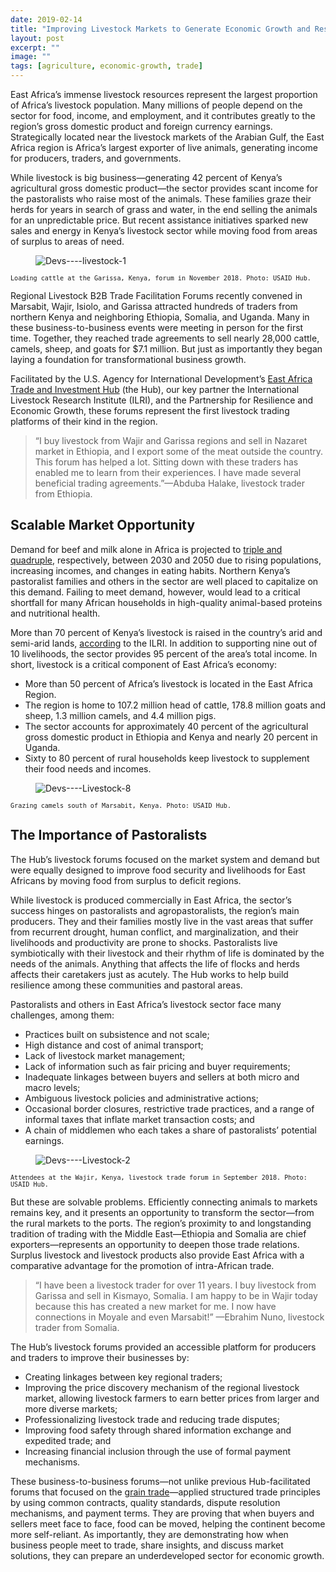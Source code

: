 ```yaml
---
date: 2019-02-14
title: "Improving Livestock Markets to Generate Economic Growth and Resilience in East Africa"
layout: post
excerpt: ""
image: ""
tags: [agriculture, economic-growth, trade]
---
```

<p>East Africa’s immense livestock resources represent the largest proportion of Africa’s livestock population. Many millions of people depend on the sector for food, income, and employment, and it contributes greatly to the region’s gross domestic product and foreign currency earnings. Strategically located near the livestock markets of the Arabian Gulf, the East Africa region is Africa’s largest exporter of live animals, generating income for producers, traders, and governments.</p><p>While livestock is big business—generating 42 percent of Kenya’s agricultural gross domestic product—the sector provides scant income for the pastoralists who raise most of the animals. These families graze their herds for years in search of grass and water, in the end selling the animals for an unpredictable price. But recent assistance initiatives sparked new sales and energy in Kenya’s livestock sector while moving food from areas of surplus to areas of need.</p><figure class="kg-card kg-image-card"><img src="https://pubs.ghost.io/uploads/Devs----livestock-1.jpg" class="kg-image" alt="Devs----livestock-1" loading="lazy"></figure><p><code><code>Loading cattle at the Garissa, Kenya, forum in November 2018. Photo: USAID Hub.</code></code></p><p>Regional Livestock B2B Trade Facilitation Forums recently convened in Marsabit, Wajir, Isiolo, and Garissa attracted hundreds of traders from northern Kenya and neighboring Ethiopia, Somalia, and Uganda. Many in these business-to-business events were meeting in person for the first time. Together, they reached trade agreements to sell nearly 28,000 cattle, camels, sheep, and goats for $7.1 million. But just as importantly they began laying a foundation for transformational business growth.</p><p>Facilitated by the U.S. Agency for International Development’s <a href="https://www.dai.com/our-work/projects/east-africa-trade-and-investment-hub-tih">East Africa Trade and Investment Hub</a> (the Hub), our key partner the International Livestock Research Institute (ILRI), and the Partnership for Resilience and Economic Growth, these forums represent the first livestock trading platforms of their kind in the region.</p><blockquote>“I buy livestock from Wajir and Garissa regions and sell in Nazaret market in Ethiopia, and I export some of the meat outside the country. This forum has helped a lot. Sitting down with these traders has enabled me to learn from their experiences. I have made several beneficial trading agreements.”—Abduba Halake, livestock trader from Ethiopia.</blockquote><h2 id="scalable-market-opportunity">Scalable Market Opportunity</h2><p>Demand for beef and milk alone in Africa is projected to <a href="http://www.fao.org/3/a-i7222e.pdf">triple and quadruple</a>, respectively, between 2030 and 2050 due to rising populations, increasing incomes, and changes in eating habits. Northern Kenya’s pastoralist families and others in the sector are well placed to capitalize on this demand. Failing to meet demand, however, would lead to a critical shortfall for many African households in high-quality animal-based proteins and nutritional health.</p><p>More than 70 percent of Kenya’s livestock is raised in the country’s arid and semi-arid lands, <a href="https://clippings.ilri.org/2018/06/14/northern-kenya-southern-ethiopia-dryland-livestock-traders-gathered-in-marsabit-for-better-livestock-trade-and-market-links/?utm_source=feedburner&amp;utm_medium=feed&amp;utm_campaign=Feed%3A+ilriclippings+%28ILRI+clippings%29">according</a> to the ILRI. In addition to supporting nine out of 10 livelihoods, the sector provides 95 percent of the area’s total income. In short, livestock is a critical component of East Africa’s economy:</p><ul><li>More than 50 percent of Africa’s livestock is located in the East Africa Region.</li><li>The region is home to 107.2 million head of cattle, 178.8 million goats and sheep, 1.3 million camels, and 4.4 million pigs.</li><li>The sector accounts for approximately 40 percent of the agricultural gross domestic product in Ethiopia and Kenya and nearly 20 percent in Uganda.</li><li>Sixty to 80 percent of rural households keep livestock to supplement their food needs and incomes.</li></ul><figure class="kg-card kg-image-card"><img src="https://pubs.ghost.io/uploads/Devs----Livestock-8.jpg" class="kg-image" alt="Devs----Livestock-8" loading="lazy"></figure><p><code><code>Grazing camels south of Marsabit, Kenya. Photo: USAID Hub.</code></code></p><h2 id="the-importance-of-pastoralists">The Importance of Pastoralists</h2><p>The Hub’s livestock forums focused on the market system and demand but were equally designed to improve food security and livelihoods for East Africans by moving food from surplus to deficit regions.</p><p>While livestock is produced commercially in East Africa, the sector’s success hinges on pastoralists and agropastoralists, the region’s main producers. They and their families mostly live in the vast areas that suffer from recurrent drought, human conflict, and marginalization, and their livelihoods and productivity are prone to shocks. Pastoralists live symbiotically with their livestock and their rhythm of life is dominated by the needs of the animals. Anything that affects the life of flocks and herds affects their caretakers just as acutely. The Hub works to help build resilience among these communities and pastoral areas.</p><p>Pastoralists and others in East Africa’s livestock sector face many challenges, among them:</p><ul><li>Practices built on subsistence and not scale;</li><li>High distance and cost of animal transport;</li><li>Lack of livestock market management;</li><li>Lack of information such as fair pricing and buyer requirements;</li><li>Inadequate linkages between buyers and sellers at both micro and macro levels;</li><li>Ambiguous livestock policies and administrative actions;</li><li>Occasional border closures, restrictive trade practices, and a range of informal taxes that inflate market transaction costs; and</li><li>A chain of middlemen who each takes a share of pastoralists’ potential earnings.</li></ul><figure class="kg-card kg-image-card"><img src="https://pubs.ghost.io/uploads/Devs----Livestock-2.jpg" class="kg-image" alt="Devs----Livestock-2" loading="lazy"></figure><p><code><code>Attendees at the Wajir, Kenya, livestock trade forum in September 2018. Photo: USAID Hub.</code></code></p><p>But these are solvable problems. Efficiently connecting animals to markets remains key, and it presents an opportunity to transform the sector—from the rural markets to the ports. The region’s proximity to and longstanding tradition of trading with the Middle East—Ethiopia and Somalia are chief exporters—represents an opportunity to deepen those trade relations. Surplus livestock and livestock products also provide East Africa with a comparative advantage for the promotion of intra-African trade.</p><blockquote>“I have been a livestock trader for over 11 years. I buy livestock from Garissa and sell in Kismayo, Somalia. I am happy to be in Wajir today because this has created a new market for me. I now have connections in Moyale and even Marsabit!” —Ebrahim Nuno, livestock trader from Somalia.</blockquote><p>The Hub’s livestock forums provided an accessible platform for producers and traders to improve their businesses by:</p><ul><li>Creating linkages between key regional traders;</li><li>Improving the price discovery mechanism of the regional livestock market, allowing livestock farmers to earn better prices from larger and more diverse markets;</li><li>Professionalizing livestock trade and reducing trade disputes;</li><li>Improving food safety through shared information exchange and expedited trade; and</li><li>Increasing financial inclusion through the use of formal payment mechanisms.</li></ul><p>These business-to-business forums—not unlike previous Hub-facilitated forums that focused on the <a href="https://dai-global-developments.com/articles/africa-trading-five-takeaways-on-trade-based-solutions-for-food-security/">grain trade</a>—applied structured trade principles by using common contracts, quality standards, dispute resolution mechanisms, and payment terms. They are proving that when buyers and sellers meet face to face, food can be moved, helping the continent become more self-reliant. As importantly, they are demonstrating how when business people meet to trade, share insights, and discuss market solutions, they can prepare an underdeveloped sector for economic growth.</p>
  